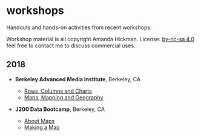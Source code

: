 workshops
=========

Handouts and hands-on activities from recent workshops.

Workshop material is all copyright Amanda Hickman. License: [by-nc-sa 4.0](http://creativecommons.org/licenses/by-nc-sa/4.0/) feel free to contact me to discuss commercial uses.

<!-- ## 2019

+ **Berkeley Advanced Media Institute**, Berkeley, CA
  + [Rows, Columns and Charts](2019/advanced_media_institute/charts.html)
  + [Maps, Mapping and Geography](2019/advanced_media_institute/maps.html) 

  + **J298 Guest Instructor**, Berkeley, CA
    + [Maps and CSVkit](2019/j298) -->


## 2018

+ **Berkeley Advanced Media Institute**, Berkeley, CA
  + [Rows, Columns and Charts](2018/advanced_media_institute/charts.html)
  + [Maps, Mapping and Geography](2018/advanced_media_institute/maps.html)

+ **J200 Data Bootcamp**, Berkeley, CA
  + [About Maps](2018/j200/maps.html)
  + [Making a Map](2018/j200/maps_handson.html)
